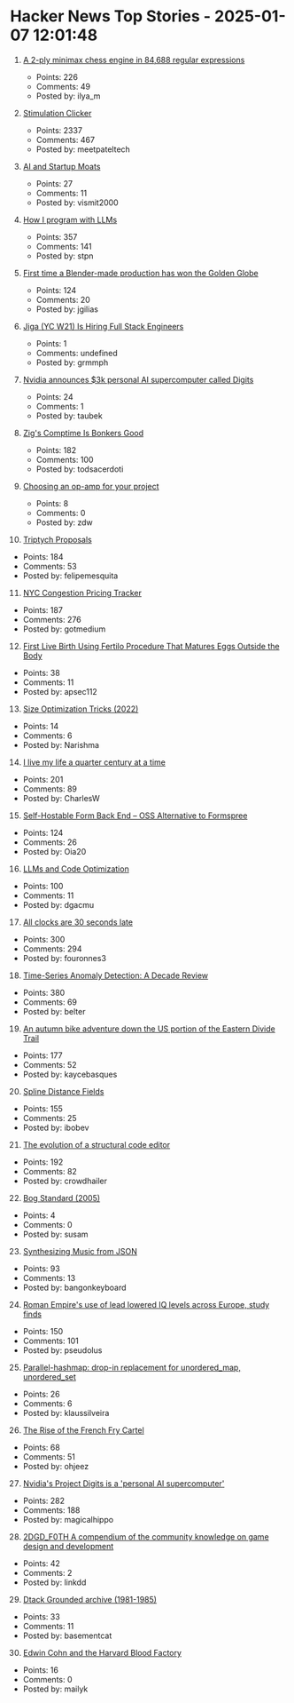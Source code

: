 # Hacker News Top Stories - 2025-01-07 12:01:48

1. [A 2-ply minimax chess engine in 84,688 regular expressions](https://nicholas.carlini.com/writing/2025/regex-chess.html)
   - Points: 226
   - Comments: 49
   - Posted by: ilya_m

2. [Stimulation Clicker](https://neal.fun/stimulation-clicker/)
   - Points: 2337
   - Comments: 467
   - Posted by: meetpateltech

3. [AI and Startup Moats](https://unzip.dev/0x01f-ai-and-startup-moats/)
   - Points: 27
   - Comments: 11
   - Posted by: vismit2000

4. [How I program with LLMs](https://crawshaw.io/blog/programming-with-llms)
   - Points: 357
   - Comments: 141
   - Posted by: stpn

5. [First time a Blender-made production has won the Golden Globe](https://variety.com/2025/film/columns/flow-golden-globe-win-independent-animation-1236266805/)
   - Points: 124
   - Comments: 20
   - Posted by: jgilias

6. [Jiga (YC W21) Is Hiring Full Stack Engineers](https://www.ycombinator.com/companies/jiga/jobs/KMtdgpo-remote-full-stack-engineer-react-node-mongo)
   - Points: 1
   - Comments: undefined
   - Posted by: grmmph

7. [Nvidia announces $3k personal AI supercomputer called Digits](https://www.theverge.com/2025/1/6/24337530/nvidia-ces-digits-super-computer-ai)
   - Points: 24
   - Comments: 1
   - Posted by: taubek

8. [Zig's Comptime Is Bonkers Good](https://www.scottredig.com/blog/bonkers_comptime/)
   - Points: 182
   - Comments: 100
   - Posted by: todsacerdoti

9. [Choosing an op-amp for your project](https://lcamtuf.substack.com/p/choosing-an-op-amp-for-your-project)
   - Points: 8
   - Comments: 0
   - Posted by: zdw

10. [Triptych Proposals](https://alexanderpetros.com/triptych/)
   - Points: 184
   - Comments: 53
   - Posted by: felipemesquita

11. [NYC Congestion Pricing Tracker](https://www.congestion-pricing-tracker.com/)
   - Points: 187
   - Comments: 276
   - Posted by: gotmedium

12. [First Live Birth Using Fertilo Procedure That Matures Eggs Outside the Body](https://www.businesswire.com/news/home/20241216400051/en/Gameto-Announces-World%E2%80%99s-First-Live-Birth-Using-Fertilo-Procedure-that-Matures-Eggs-Outside-the-Body)
   - Points: 38
   - Comments: 11
   - Posted by: apsec112

13. [Size Optimization Tricks (2022)](https://justine.lol/sizetricks/)
   - Points: 14
   - Comments: 6
   - Posted by: Narishma

14. [I live my life a quarter century at a time](https://tla.systems/blog/2025/01/04/i-live-my-life-a-quarter-century-at-a-time/)
   - Points: 201
   - Comments: 89
   - Posted by: CharlesW

15. [Self-Hostable Form Back End – OSS Alternative to Formspree](https://github.com/FormBee/FormBee)
   - Points: 124
   - Comments: 26
   - Posted by: Oia20

16. [LLMs and Code Optimization](https://wiredream.com/llm-optimizing-digit-diff/)
   - Points: 100
   - Comments: 11
   - Posted by: dgacmu

17. [All clocks are 30 seconds late](https://victorpoughon.fr/all-clocks-are-30-seconds-late/)
   - Points: 300
   - Comments: 294
   - Posted by: fouronnes3

18. [Time-Series Anomaly Detection: A Decade Review](https://arxiv.org/abs/2412.20512)
   - Points: 380
   - Comments: 69
   - Posted by: belter

19. [An autumn bike adventure down the US portion of the Eastern Divide Trail](https://www.crazyguyonabike.com/doc/?doc_id=26078)
   - Points: 177
   - Comments: 52
   - Posted by: kaycebasques

20. [Spline Distance Fields](https://zone.dog/braindump/spline_fields/)
   - Points: 155
   - Comments: 25
   - Posted by: ibobev

21. [The evolution of a structural code editor](https://crowdhailer.me/2025-01-02/the-evolution-of-a-structural-code-editor/)
   - Points: 192
   - Comments: 82
   - Posted by: crowdhailer

22. [Bog Standard (2005)](https://www.bbc.co.uk/worldservice/learningenglish/radio/specials/1728_uptodate/page25.shtml)
   - Points: 4
   - Comments: 0
   - Posted by: susam

23. [Synthesizing Music from JSON](https://phoboslab.org/log/2025/01/synth)
   - Points: 93
   - Comments: 13
   - Posted by: bangonkeyboard

24. [Roman Empire's use of lead lowered IQ levels across Europe, study finds](https://www.theguardian.com/science/2025/jan/06/roman-empires-use-of-lead-lowered-iq-levels-across-europe-study-finds)
   - Points: 150
   - Comments: 101
   - Posted by: pseudolus

25. [Parallel-hashmap: drop-in replacement for unordered_map, unordered_set](https://github.com/greg7mdp/parallel-hashmap)
   - Points: 26
   - Comments: 6
   - Posted by: klaussilveira

26. [The Rise of the French Fry Cartel](https://jacobin.com/2025/01/french-fry-price-fixing-antitrust/)
   - Points: 68
   - Comments: 51
   - Posted by: ohjeez

27. [Nvidia's Project Digits is a 'personal AI supercomputer'](https://techcrunch.com/2025/01/06/nvidias-project-digits-is-a-personal-ai-computer/)
   - Points: 282
   - Comments: 188
   - Posted by: magicalhippo

28. [2DGD_F0TH A compendium of the community knowledge on game design and development](https://github.com/2DGD-F0TH/2DGD_F0TH)
   - Points: 42
   - Comments: 2
   - Posted by: linkdd

29. [Dtack Grounded archive (1981-1985)](http://www.easy68k.com/paulrsm/dg/)
   - Points: 33
   - Comments: 11
   - Posted by: basementcat

30. [Edwin Cohn and the Harvard Blood Factory](https://www.asimov.press/p/cohn)
   - Points: 16
   - Comments: 0
   - Posted by: mailyk

